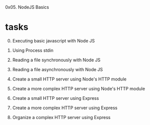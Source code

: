 0x05. NodeJS Basics

# tasks

0. Executing basic javascript with Node JS

1. Using Process stdin

2. Reading a file synchronously with Node JS

3. Reading a file asynchronously with Node JS

4. Create a small HTTP server using Node's HTTP module

5. Create a more complex HTTP server using Node's HTTP module

6. Create a small HTTP server using Express

7. Create a more complex HTTP server using Express

8. Organize a complex HTTP server using Express


